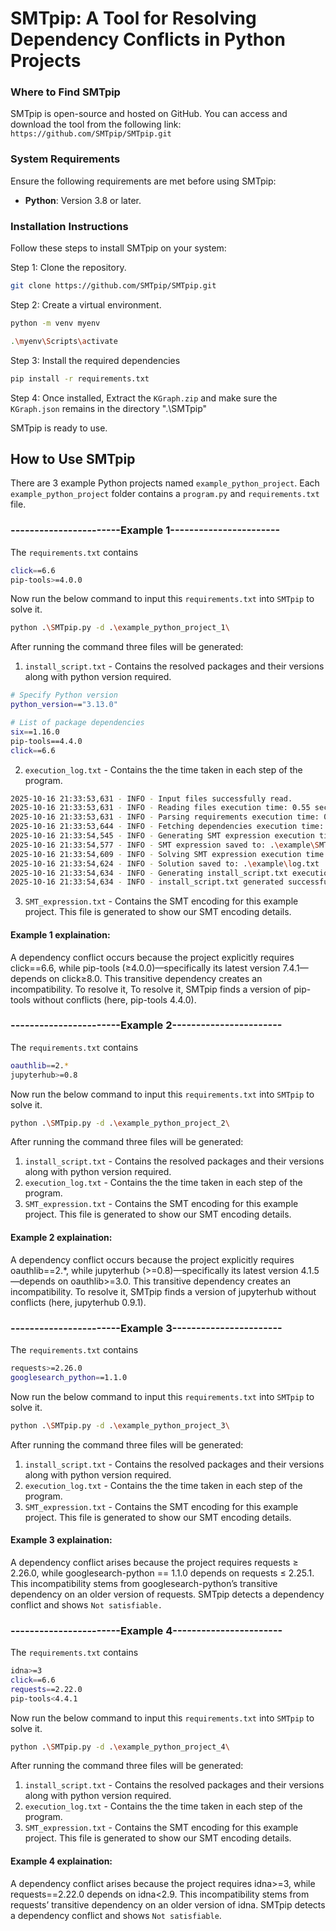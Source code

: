 # SMTpip: A Tool for Resolving Dependency Conflicts in Python Projects

### Where to Find SMTpip

SMTpip is open-source and hosted on GitHub. You can access and download the tool from the following link:
`https://github.com/SMTpip/SMTpip.git`

### System Requirements

Ensure the following requirements are met before using SMTpip:

- **Python**: Version 3.8 or later.


### Installation Instructions

Follow these steps to install SMTpip on your system:

Step 1: Clone the repository.

```bash
git clone https://github.com/SMTpip/SMTpip.git
```

Step 2: Create a virtual environment.
```bash
python -m venv myenv

.\myenv\Scripts\activate
```
Step 3: Install the required dependencies

```bash
pip install -r requirements.txt
```
Step 4: Once installed, Extract the `KGraph.zip` and make sure the `KGraph.json` remains in the directory ".\SMTpip\" 

SMTpip is ready to use.


## How to Use SMTpip
There are 3 example Python projects named `example_python_project`. Each `example_python_project` folder contains a `program.py` and `requirements.txt` file.

### -----------------------Example 1-----------------------
The `requirements.txt` contains

```bash
click==6.6
pip-tools>=4.0.0
```

Now run the below command to input this `requirements.txt` into `SMTpip` to solve it.
```bash
python .\SMTpip.py -d .\example_python_project_1\
```
After running the command three files will be generated:
1. `install_script.txt` - Contains the resolved packages and their versions along with python version required.
```bash
# Specify Python version
python_version=="3.13.0"

# List of package dependencies
six==1.16.0
pip-tools==4.4.0
click==6.6
```

2. `execution_log.txt` - Contains the the time taken in each step of the program.

```bash
2025-10-16 21:33:53,631 - INFO - Input files successfully read.
2025-10-16 21:33:53,631 - INFO - Reading files execution time: 0.55 seconds
2025-10-16 21:33:53,631 - INFO - Parsing requirements execution time: 0.00 seconds
2025-10-16 21:33:53,644 - INFO - Fetching dependencies execution time: 0.01 seconds
2025-10-16 21:33:54,545 - INFO - Generating SMT expression execution time: 0.20 seconds
2025-10-16 21:33:54,577 - INFO - SMT expression saved to: .\example\SMT_expression.txt
2025-10-16 21:33:54,609 - INFO - Solving SMT expression execution time: 0.03 seconds
2025-10-16 21:33:54,624 - INFO - Solution saved to: .\example\log.txt
2025-10-16 21:33:54,634 - INFO - Generating install_script.txt execution time: 0.00 seconds
2025-10-16 21:33:54,634 - INFO - install_script.txt generated successfully.
```
3. `SMT_expression.txt` - Contains the SMT encoding for this example project. This file is generated to show our SMT encoding details.

#### Example 1 explaination:
A dependency conflict occurs because the project explicitly requires click==6.6, while pip-tools (≥4.0.0)—specifically its latest version 7.4.1—depends on click≥8.0. This transitive dependency creates an incompatibility. To resolve it, To resolve it, SMTpip finds a version of pip-tools without conflicts (here, pip-tools 4.4.0).


### -----------------------Example 2-----------------------
The `requirements.txt` contains
```bash
oauthlib==2.*
jupyterhub>=0.8
```
Now run the below command to input this `requirements.txt` into `SMTpip` to solve it.
```bash
python .\SMTpip.py -d .\example_python_project_2\
```
After running the command three files will be generated:
1. `install_script.txt` - Contains the resolved packages and their versions along with python version required.
2. `execution_log.txt` - Contains the the time taken in each step of the program.
3. `SMT_expression.txt` - Contains the SMT encoding for this example project. This file is generated to show our SMT encoding details.

#### Example 2 explaination:
A dependency conflict occurs because the project explicitly requires oauthlib==2.*, while jupyterhub (>=0.8)—specifically its latest version 4.1.5—depends on oauthlib>=3.0. This transitive dependency creates an incompatibility. To resolve it, SMTpip finds a version of jupyterhub without conflicts (here, jupyterhub 0.9.1).

### -----------------------Example 3-----------------------
The `requirements.txt` contains
```bash
requests>=2.26.0 
googlesearch_python==1.1.0
```
Now run the below command to input this `requirements.txt` into `SMTpip` to solve it.
```bash
python .\SMTpip.py -d .\example_python_project_3\
```
After running the command three files will be generated:
1. `install_script.txt` - Contains the resolved packages and their versions along with python version required.
2. `execution_log.txt` - Contains the the time taken in each step of the program.
3. `SMT_expression.txt` - Contains the SMT encoding for this example project. This file is generated to show our SMT encoding details.


#### Example 3 explaination:
A dependency conflict arises because the project requires requests ≥ 2.26.0, while googlesearch-python == 1.1.0 depends on requests ≤ 2.25.1. This incompatibility stems from googlesearch-python’s transitive dependency on an older version of requests. SMTpip detects a dependency conflict and shows `Not satisfiable.`


### -----------------------Example 4-----------------------
The `requirements.txt` contains
```bash
idna>=3
click==6.6
requests==2.22.0
pip-tools<4.4.1
```
Now run the below command to input this `requirements.txt` into `SMTpip` to solve it.
```bash
python .\SMTpip.py -d .\example_python_project_4\
```
After running the command three files will be generated:
1. `install_script.txt` - Contains the resolved packages and their versions along with python version required.
2. `execution_log.txt` - Contains the the time taken in each step of the program.
3. `SMT_expression.txt` - Contains the SMT encoding for this example project. This file is generated to show our SMT encoding details.


#### Example 4 explaination:
A dependency conflict arises because the project requires idna>=3, while requests==2.22.0 depends on idna<2.9. This incompatibility stems from requests’ transitive dependency on an older version of idna. SMTpip detects a dependency conflict and shows `Not satisfiable`.
